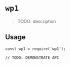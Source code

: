 # `wp1`

> TODO: description

## Usage

```
const wp1 = require('wp1');

// TODO: DEMONSTRATE API
```
